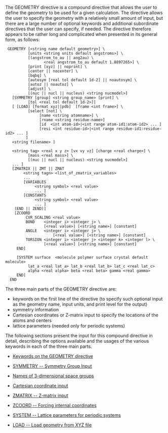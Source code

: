 The GEOMETRY directive is a compound directive that allows the user to
define the geometry to be used for a given calculation. The directive
allows the user to specify the geometry with a relatively small amount
of input, but there are a large number of optional keywords and
additional subordinate directives that the user can specify, if needed.
The directive therefore appears to be rather long and complicated when
presented in its general form, as
follows:

```
 GEOMETRY [<string name default geometry>] \  
          [units <string units default angstroms>] \  
          [(angstrom_to_au || ang2au) \  
                 <real angstrom_to_au default 1.8897265>] \  
          [print [xyz] || noprint] \  
          [center || nocenter] \  
          [bqbq] \  
          [autosym [real tol default 1d-2] || noautosym] \  
          [autoz || noautoz] \  
          [adjust] \  
          [(nuc || nucl || nucleus) <string nucmodel>]  
   [SYMMETRY [group] <string group_name> [print] \  
          [tol <real tol default 1d-2>]]  
   [ [LOAD] [format xyz||pdb]  [frame <int frame>] \  
          [select [not] \  
               [name <string atomname>] \  
               [rname <string residue-name>]  
               [id  <int atom-id>|<int range atom-id1:atom-id2> ... ]  
               [resi <int residue-id>|<int range residue-id1:residue-id2> ... ]  
         ]  
   <string filename> ]  
    
   <string tag> <real x y z> [vx vy vz] [charge <real charge>] \  
          [mass <real mass>] \  
          [(nuc || nucl || nucleus) <string nucmodel>]  
   ... ]  
   [ZMATRIX || ZMT || ZMAT  
        <string tagn> <list_of_zmatrix_variables>  
        ...   
        [VARIABLES  
             <string symbol> <real value>  
             ... ]  
        [CONSTANTS  
             <string symbol> <real value>  
             ... ]  
    (END || ZEND)]  
    [ZCOORD  
         CVR_SCALING <real value>  
         BOND    <integer i> <integer j> \  
                 [<real value>] [<string name>] [constant]  
         ANGLE   <integer i> <integer j> \  
                     [<real value>] [<string name>] [constant]  
         TORSION <integer i> <integer j> <integer k> <integer l> \  
                 [<real value>] [<string name>] [constant]  
     END]  
           
     [SYSTEM surface  <molecule polymer surface crystal default molecule>  
          lat_a <real lat_a> lat_b <real lat_b> lat_c <real lat_c>  
          alpha <real alpha> beta <real beta> gamma <real gamma>  
     END]  
  END
```

The three main parts of the GEOMETRY directive are:

- keywords on the first line of the directive (to specify such
    optional input as the geometry name, input units, and print level
    for the output)
- symmetry information
- Cartesian coordinates or Z-matrix input to specify the locations of
    the atoms and centers
- lattice parameters (needed only for periodic systems)

The following sections present the input for this compound directive in
detail, describing the options available and the usages of the various
keywords in each of the three main parts.

- [Keywords on the GEOMETRY
    directive](Keywords-on-the-GEOMETRY-directive.md)

- [SYMMETRY -- Symmetry Group
    Input](SYMMETRY----Symmetry-Group-Input.md)

- [Names of 3-dimensional space
    groups](Names-of-3-dimensional-space-groups.md)

- [Cartesian coordinate
    input](Cartesian-coordinate-input.md)

- [ZMATRIX -- Z-matrix
    input](ZMATRIX-Z-matrix-input.md)

- [ZCOORD -- Forcing internal
    coordinates](ZCOORD-Forcing-internal-coordinates.md)

- [SYSTEM -- Lattice parameters for periodic
    systems](SYSTEM----Lattice-parameters-for-periodic-systems.md)

- [LOAD -- Load geometry from
     XYZ file](Geometry-load.md)

<!-- end list -->

